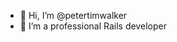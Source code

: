 - 👋 Hi, I’m @petertimwalker
- 🌱 I’m a professional Rails developer

<!---
petertimwalker/petertimwalker is a ✨ special ✨ repository because its `README.md` (this file) appears on your GitHub profile.
You can click the Preview link to take a look at your changes.
--->
